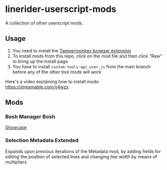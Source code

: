 # linerider-userscript-mods

A collection of other userscript mods.

## Usage

1. You need to install the [Tampermonkey browser extension](https://tampermonkey.net/)
2. To install mods from this repo, click on the mod file and then click "Raw" to bring up the install page
3. You have to install `custom-tools-api.user.js` from the main branch before any of the other tool mods will work

Here's a video explaining how to install mods: https://streamable.com/v4wzx

## Mods

### Bosh Manager Bosh
[Showcase](https://youtu.be/TgikD-5-4Os)

### Selection Metadata Extended
Expands upon previous iterations of the Metadata mod, by adding fields for editing the position of selected lines and changing line width by means of multipliers
